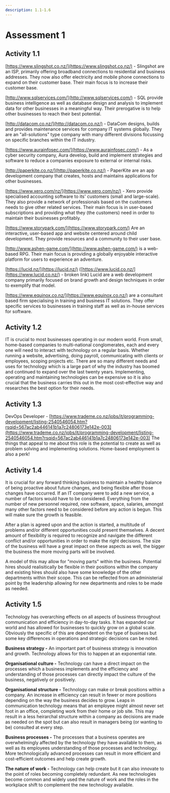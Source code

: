 ```yaml
---
description: 1.1-1.6
---
```


# Assessment 1

## **Activity 1.1**

[https://www.slingshot.co.nz/](https://www.slingshot.co.nz/) - Slingshot are an ISP, primarily offering broadband connections to residential and business addresses. They now also offer electricity and mobile phone connections to expand on their customer base. Their main focus is to increase their customer base.

[http://www.sqlservices.com/](http://www.sqlservices.com/) - SQL provide business intelligence as well as database design and analysis to implement data for other businesses in a meaningful way. Their prerogative is to help other businesses to reach their best potential.

[http://datacom.co.nz/](http://datacom.co.nz/) - DataCom designs, builds and provides maintenance services for company IT systems globally. They are an "all-solutions" type company with many different divisions focussing on specific branches within the IT industry.

[https://www.aurainfosec.com/](https://www.aurainfosec.com/) - As a cyber security company, Aura develop, build and implement strategies and software to reduce a companies exposure to external or internal risks.

[http://paperkite.co.nz/](http://paperkite.co.nz/) - PaperKite are an app development company that creates, hosts and maintains applications for other businesses. 

[https://www.xero.com/nz/](https://www.xero.com/nz/) - Xero provide specialised accounting software to its' customers \(small and large-scale\). They also provide a network of professionals based on the customers needs to give other related services. Their main focus is in user-based subscriptions and providing what they \(the customers\) need in order to maintain their businesses profitably.

[https://www.storypark.com/](https://www.storypark.com/) Are an interactive, user-based app and website centered around child development. They provide resources and a community to their user base.

[http://www.ashen-game.com/](http://www.ashen-game.com/) is a web-based RPG. Their main focus is providing a globally enjoyable interactive platform for users to experience an adventure.

[https://lucid.nz/](https://lucid.nz/) \([https://www.lucid.co.nz/](https://www.lucid.co.nz/) - broken link\) Lucid are a web development company primarily focused on brand growth and design techniques in order to exemplify that model.

[https://www.equinox.co.nz/](https://www.equinox.co.nz/) are a consultant based firm specialising in training and business IT solutions. They offer specific services to businesses in training staff as well as in-house services for software.

## Activity 1.2

IT is crucial to most businesses operating in our modern world. From small, home-based companies to multi-national conglomerates, each and every one will need to interact with technology on a regular basis. Whether running a website, advertising, doing payroll, communicating with clients or employees, scoping projects etc. There are so many different needs and uses for technology which is a large part of why the industry has boomed and continued to expand over the last twenty years. Implementing, operating and maintaining technologies can be expensive so it is also crucial that the business carries this out in the most cost-effective way and researches the best option for their needs.



## Activity 1.3

DevOps Developer - [https://www.trademe.co.nz/jobs/it/programming-development/listing-2540546054.htm?rsqid=567ac2ab446141b1a7c24806173e142e-003](https://www.trademe.co.nz/jobs/it/programming-development/listing-2540546054.htm?rsqid=567ac2ab446141b1a7c24806173e142e-003) The things that appeal to me about this role is the potential to create as well as problem solving and implementing solutions. Home-based employment is also a perk!



## Activity 1.4

It is crucial for any forward thinking business to maintain a healthy balance of being proactive about future changes, and being flexible after those changes have occurred. If an IT company were to add a new service, a number of factors would have to be considered. Everything from the number of new personnel required, new software, space, salaries, amongst many other factors need to be considered before any action is begun. This will make sure the growth is feasible.

After a plan is agreed upon and the action is started, a multitude of problems and/or different opportunities could present themselves. A decent amount of flexibility is required to recognize and navigate the different conflict and/or opportunities in order to make the right decisions. The size of the business will have a great impact on these aspects as well, the bigger the business the more moving parts will be involved.

A model of this may allow for "moving parts" within the business. Potential hires should realisitically be flexible in their positions within the company and existing hires should also have some knowledge of the other departments within their scope. This can be reflected from an administerial point by the leadership allowing for new departments and roles to be made as needed.



## Activity 1.5

Technology has overarching effects on all aspects of business throughout communication and efficiency in day-to-day tasks. It has expanded our world and has allowed for businesses to quickly grow on a global scale. Obviously the specific of this are dependent on the type of business but some key differences in operations and strategic decisions can be noted.

**Business strategy -** An important part of business strategy is innovation and growth. Technology allows for this to happen at an exponential rate.     

**Organisational culture -** Technology can have a direct impact on the processes which a business implements and the efficiency and understanding of those processes can directly impact the culture of the business, negatively or positively.

**Organisational structure -** Technology can make or break positions within a company. An increase in efficiency can result in fewer or more positions depending on the way the business decides to grow. Leaps in communication technology means that an employee might almost never set foot in an office, completing work from their home or job site. This may result in a less heirarchal structure within a company as decisions are made as needed on the spot but can also result in managers being \(or wanting to be\) consulted at every step.

**Business processes -** The processes that a business operates are overwhelmingly affected by the technology they have available to them, as well as its employees understanding of those processes and technology. More technologically advanced processes can result in more efficient and cost-efficient outcomes and help create growth. 

**The nature of work -** Technology can help create but it can also innovate to the point of roles becoming completely redundant. As new technologies become common and widely used the nature of work and the roles in the workplace shift to complement the new technology available.

